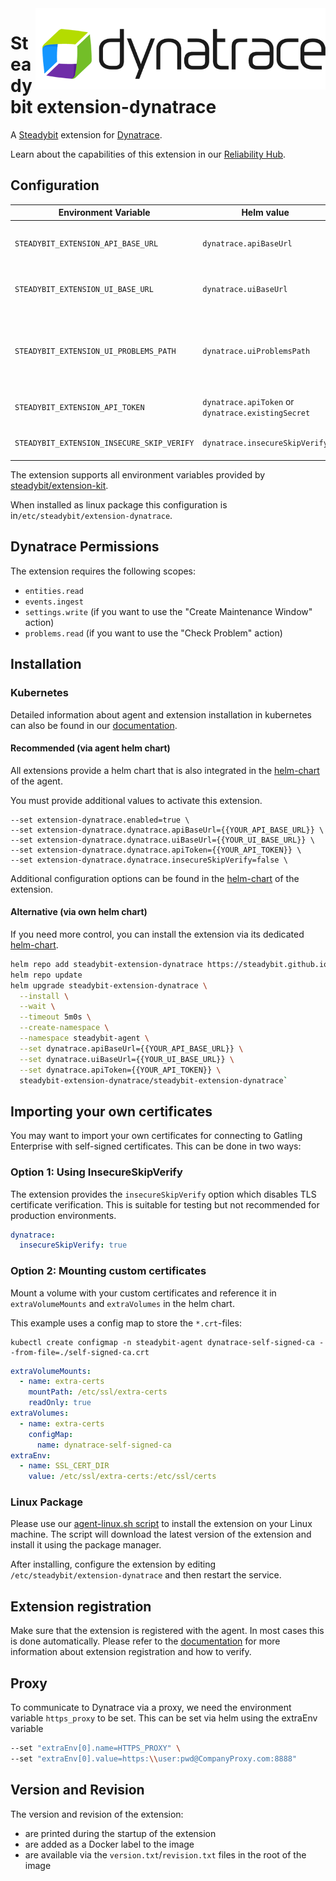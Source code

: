<img src="./logo.png" height="130" align="right" alt="Dynatrace logo">

# Steadybit extension-dynatrace

A [Steadybit](https://www.steadybit.com/) extension for [Dynatrace](https://www.dynatrace.com/).

Learn about the capabilities of this extension in
our [Reliability Hub](https://hub.steadybit.com/extension/com.steadybit.extension_dynatrace).

## Configuration

| Environment Variable                       | Helm value                                         | Meaning                                                                                                                                                       | Required | Default                                                   |
|--------------------------------------------|----------------------------------------------------|---------------------------------------------------------------------------------------------------------------------------------------------------------------|----------|-----------------------------------------------------------|
| `STEADYBIT_EXTENSION_API_BASE_URL`         | `dynatrace.apiBaseUrl`                             | The Dynatrace API Base Url, like `https://{your-environment-id}.live.dynatrace.com/api`                                                                       | yes      |                                                           |
| `STEADYBIT_EXTENSION_UI_BASE_URL`          | `dynatrace.uiBaseUrl`                              | The Dynatrace UI Base Url, like `https://{your-environment-id}.apps.dynatrace.com/ui`                                                                         | yes      |                                                           |
| `STEADYBIT_EXTENSION_UI_PROBLEMS_PATH`     | `dynatrace.uiProblemsPath`                         | The Dynatrace UI Path to the problem details page. The extension will render the link to the problems like this `{uiBaseUrl}{uiProblemsPath};pid={problemId}` | yes      | /apps/dynatrace.classic.problems/#problems/problemdetails |
| `STEADYBIT_EXTENSION_API_TOKEN`            | `dynatrace.apiToken` or `dynatrace.existingSecret` | The Dynatrace [API Token](https://docs.dynatrace.com/docs/dynatrace-api/basics/dynatrace-api-authentication#create-token), see the required scopes below      | yes      |                                                           |
| `STEADYBIT_EXTENSION_INSECURE_SKIP_VERIFY` | `dynatrace.insecureSkipVerify`                     | To not check certificate for on-prem dynatrace installations                                                                                                  | false    | false                                                     |

The extension supports all environment variables provided by [steadybit/extension-kit](https://github.com/steadybit/extension-kit#environment-variables).

When installed as linux package this configuration is in`/etc/steadybit/extension-dynatrace`.

## Dynatrace Permissions

The extension requires the following scopes:
- `entities.read`
- `events.ingest`
- `settings.write` (if you want to use the "Create Maintenance Window" action)
- `problems.read` (if you want to use the "Check Problem" action)

## Installation

### Kubernetes

Detailed information about agent and extension installation in kubernetes can also be found in
our [documentation](https://docs.steadybit.com/install-and-configure/install-agent/install-on-kubernetes).

#### Recommended (via agent helm chart)

All extensions provide a helm chart that is also integrated in the
[helm-chart](https://github.com/steadybit/helm-charts/tree/main/charts/steadybit-agent) of the agent.

You must provide additional values to activate this extension.

```
--set extension-dynatrace.enabled=true \
--set extension-dynatrace.dynatrace.apiBaseUrl={{YOUR_API_BASE_URL}} \
--set extension-dynatrace.dynatrace.uiBaseUrl={{YOUR_UI_BASE_URL}} \
--set extension-dynatrace.dynatrace.apiToken={{YOUR_API_TOKEN}} \
--set extension-dynatrace.dynatrace.insecureSkipVerify=false \
```

Additional configuration options can be found in
the [helm-chart](https://github.com/steadybit/extension-dynatrace/blob/main/charts/steadybit-extension-dynatrace/values.yaml) of the
extension.

#### Alternative (via own helm chart)

If you need more control, you can install the extension via its
dedicated [helm-chart](https://github.com/steadybit/extension-dynatrace/blob/main/charts/steadybit-extension-dynatrace).

```bash
helm repo add steadybit-extension-dynatrace https://steadybit.github.io/extension-dynatrace
helm repo update
helm upgrade steadybit-extension-dynatrace \
  --install \
  --wait \
  --timeout 5m0s \
  --create-namespace \
  --namespace steadybit-agent \
  --set dynatrace.apiBaseUrl={{YOUR_API_BASE_URL}} \
  --set dynatrace.uiBaseUrl={{YOUR_UI_BASE_URL}} \
  --set dynatrace.apiToken={{YOUR_API_TOKEN}} \
  steadybit-extension-dynatrace/steadybit-extension-dynatrace`
```

## Importing your own certificates

You may want to import your own certificates for connecting to Gatling Enterprise with self-signed certificates. This can be done in two ways:

### Option 1: Using InsecureSkipVerify

The extension provides the `insecureSkipVerify` option which disables TLS certificate verification. This is suitable for testing but not recommended for production environments.

```yaml
dynatrace:
  insecureSkipVerify: true
```

### Option 2: Mounting custom certificates

Mount a volume with your custom certificates and reference it in `extraVolumeMounts` and `extraVolumes` in the helm chart.

This example uses a config map to store the `*.crt`-files:

```shell
kubectl create configmap -n steadybit-agent dynatrace-self-signed-ca --from-file=./self-signed-ca.crt
```

```yaml
extraVolumeMounts:
  - name: extra-certs
    mountPath: /etc/ssl/extra-certs
    readOnly: true
extraVolumes:
  - name: extra-certs
    configMap:
      name: dynatrace-self-signed-ca
extraEnv:
  - name: SSL_CERT_DIR
    value: /etc/ssl/extra-certs:/etc/ssl/certs
```

### Linux Package

Please use
our [agent-linux.sh script](https://docs.steadybit.com/install-and-configure/install-agent/install-on-linux-hosts)
to install the extension on your Linux machine. The script will download the latest version of the extension and install
it using the package manager.

After installing, configure the extension by editing `/etc/steadybit/extension-dynatrace` and then restart the service.

## Extension registration

Make sure that the extension is registered with the agent. In most cases this is done automatically. Please refer to
the [documentation](https://docs.steadybit.com/install-and-configure/install-agent/extension-registration) for more
information about extension registration and how to verify.

## Proxy

To communicate to Dynatrace via a proxy, we need the environment variable `https_proxy` to be set.
This can be set via helm using the extraEnv variable

```bash
--set "extraEnv[0].name=HTTPS_PROXY" \
--set "extraEnv[0].value=https:\\user:pwd@CompanyProxy.com:8888"
```

## Version and Revision

The version and revision of the extension:
- are printed during the startup of the extension
- are added as a Docker label to the image
- are available via the `version.txt`/`revision.txt` files in the root of the image
